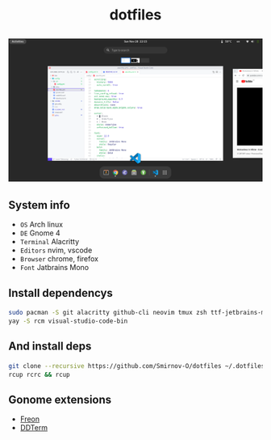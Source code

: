 <h1 align="center">dotfiles</h1>

![System screenhot](./screen.png)
--------------------------------

## System info
- `OS` Arch linux
- `DE` Gnome 4
- `Terminal` Alacritty
- `Editors` nvim, vscode
- `Browser` chrome, firefox
- `Font` Jatbrains Mono

## Install dependencys
```bash
sudo pacman -S git alacritty github-cli neovim tmux zsh ttf-jetbrains-mono
yay -S rcm visual-studio-code-bin
```

## And install deps
```bash
git clone --recursive https://github.com/Smirnov-O/dotfiles ~/.dotfiles
rcup rcrc && rcup
```

## Gonome extensions
- [Freon](https://extensions.gnome.org/extension/841/freon)
- [DDTerm](https://extensions.gnome.org/extension/3780/ddterm)

